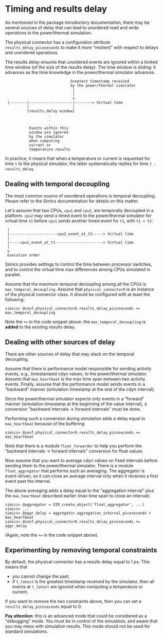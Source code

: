 Timing and results delay
========================

As mentioned in the package introductory documentation, there may be several
sources of delay that can lead to unordered read and write operations in the
power/thermal simulation.

The physical connector has a configuration attribute
`results_delay_picoseconds` to make it more "resilient" with respect to delays
and unordered operations.

The results delay ensures that unordered events are ignored within a limited
time window (of the size of the results delay). The time window is sliding: it
advances as the time knowledge in the power/thermal simulator advances.

```
                              Greatest timestamp received
                              by the power/thermal simulator
                               |
                               |
                               v
 |--------|--------------------|--------> Virtual time
          |                    |
          [results_delay window]
                    .
                    .
                    .
           Events within this
           window are ignored
           by the simulator
           when computing
           current or 
           temperature results
```

In practice, it means that when a temperature or current is requested for time
`t` to the physical simulator, the latter systematically replies for time
`t - results_delay`.

## Dealing with temporal decoupling

The most common source of unordered operations is temporal decoupling. Please
refer to the Simics documentation for details on this matter.

Let's assume that two CPUs, `cpu1` and `cpu2`, are temporally decoupled in a
platform. `cpu2` may send a timed event to the power/thermal simulator for
virtual time `t2` before `cpu1` sends another timed event for `t1`, with
`t1 < t2`:

```
 |
 |----------------------cpu2_event_at_t2-----> Virtual time
 |
 |-----cpu1_event_at_t1----------------------> Virtual time
 |
 v
 Execution order
```

Simics provides settings to control the time between processor switches, and to
control the virtual time max differences among CPUs simulated in parallel.

Assume that the maximum temporal decoupling among all the CPUs is
`max_temporal_decoupling`. Assume that `physical_connector0` is an instance of
the physical connector class. It should be configured with at least the following:

```
simics> @conf.physical_connector0.results_delay_picoseconds += max_temporal_decoupling
```

Note the `+=` in the code snippet above: the `max_temporal_decoupling` is
**added** to the existing results delay.

## Dealing with other sources of delay

There are other sources of delay that may stack on the temporal decoupling.

Assume that there is performance model responsible for sending activity events,
e.g., timestamped cdyn values, to the power/thermal simulator. Assume that
`max_heartbeat` is the max time span between two activity events. Finally,
assume that the performance model sends events in a "backward" manner
(simulation timestamp at the end of the cdyn interval).

Since the power/thermal simulator expects only events in a "forward" manner
(simulation timestamp at the beginning of the value interval), a conversion
"backward intervals -> forward intervals" must be done.

Performing such a conversion during simulation adds a delay equal to
`max_heartbeat` because of the buffering:

```
simics> @conf.physical_connector0.results_delay_picoseconds += max_heartbeat
```

Note that there is a module `float_forwarder` to help you perform the "backward
intervals -> forward intervals" conversion for float values.

Now assume that you want to average cdyn values on fixed intervals before
sending them to the power/thermal simulator. There is a module
`float_aggregator` that performs such an averaging. The aggregator is
event-driven, so it can close an average interval only when it receives a first
event past the interval.

The above averaging adds a delay equal to the "aggregation interval" plus the
`max_heartbeat` described earlier (max time span to close an interval):

```
simics> @aggregator = SIM_create_object('float_aggregator', ...)
simics> ...
simics> @aggr_delay = aggregator.aggregation_interval_picoseconds + max_heartbeat
simics> @conf.physical_connector0.results_delay_picoseconds += aggr_delay
```

(Again, note the `+=` in the code snippet above).

## Experimenting by removing temporal constraints

By default, the physical connector has a results delay equal to 1 ps. This means that
  - you cannot change the past,
  - if `t_latest` is the greatest timestamp received by the simulator, then all
    events at `t_latest` are ignored when computing a temperature or current.

If you want to remove the two constraints above, then you can set a
`results_delay_picoseconds` equal to 0.

**Pay attention**: this is an advanced mode that could be considered as a
"debugging" mode. You must be in control of the simulation, and aware that you
may mess with simulation results. This mode should not be used for standard
simulations.
